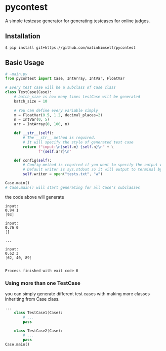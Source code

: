 # pycontest

A simple testcase generator for generating testcases for online judges.

## Installation
`$ pip install git+https://github.com/matinhimself/pycontest`

## Basic Usage
```python
# ~main.py
from pycontest import Case, IntArray, IntVar, FloatVar

# Every test case will be a subclass of Case class
class TestCase(Case):
    # batch_size is how many times testCase will be generated 
    batch_size = 10
    
    # You can define every variable simply
    m = FloatVar(0.5, 1.2, decimal_places=2)
    n = IntVar(0, 5)
    arr = IntArray(0, 100, n)

    def __str__(self):
        # The __str__ method is required.
        # It will specify the style of generated test case
        return f"input:\n{self.m} {self.n}\n" + \
               f"{self.arr}\n"

    def config(self):
        # Config method is required if you want to specify the output writer
        # Default writer is sys.stdout so it will output to terminal by default
        self.writer = open("tests.txt", "w")

Case.main()
# Case.main() will start generating for all Case's subclasses
```
the code above will generate
```
input:
0.94 1
[93]

input:
0.76 0
[]

...

input:
0.62 3
[62, 40, 89]


Process finished with exit code 0

```

### Using more than one TestCase
you can simply generate different test cases with making more classes inheriting from Case class.
```python
...
    class TestCase1(Case):
        # ...
        pass

    class TestCase2(Case):
        # ...
        pass
Case.main()
```

